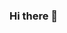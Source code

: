 ### Hi there 👋
 <!--
<div align="center">
 <ing src="https://img.shields.io/badge/golang-00ADD8?&style=flat&logo=go&logoColor=white">
<img src="https://img.shields.io/badge/Python-3776AB?style=flat&logo=Python&logoColor=white" />		
<img src="https://img.shields.io/badge/Java-007396?style=flat&logo=Java&logoColor=white" />
<img src="https://img.shields.io/badge/FastAPI-009688?style=flat&logo=FastAPI&logoColor=white" />
<img src="https://img.shields.io/badge/Spring-6DB33F?style=flat&logo=Spring&logoColor=white" />
<img src="https://img.shields.io/badge/PostgreSQL-4169E1?style=flat&logo=PostgreSQL&logoColor=white" />
<img src="https://img.shields.io/badge/SQLAlchemy-306998?logo=python&logoColor=white">
<img src="https://img.shields.io/badge/docker-257bd6?style=flat&logo=docker&logoColor=white">
<img src="https://img.shields.io/badge/Spring_data_jpa-6DB33F?style=flat&logo=SpringSecurity&logoColor=white">
 <img src="https://img.shields.io/badge/-Redis-DC382D?logo=Redis&logoColor=FFF">
<img src="https://img.shields.io/badge/-rabbitmq-%23FF6600?style=flat&logo=rabbitmq&logoColor=white">

</div>
<img src="https://img.shields.io/badge/MySQL-4479A1?style=flat&logo=MySQL&logoColor=white">


![Anurags GitHub stats](https://github-readme-stats.vercel.app/api/top-langs/?username=JEONGBYEONGDU)
[![Top Langs](https://github-readme-stats.vercel.app/api/top-langs/?username=JEONGBYEONGDU)](https://github.com/anuraghazra/github-readme-stats) 
![Anurag's github stats](https://github-readme-stats.vercel.app/api?username=JEONGBYEONGDU)
![Top Langs](https://github-readme-stats.vercel.app/api/top-langs/?username=JEONGBYEONGDU)
![Top Langs](https://github-readme-stats.vercel.app/api/top-langs/?username=JEONGBYEONGDU&layout=compact&langs_count=5)
![Top Langs](https://github-readme-stats.vercel.app/api/top-langs/?username=JEONGBYEONGDU&theme=tokyonight)

**JEONGBYEONGDU/jeongbyeongdu** is a ✨ _special_ ✨ repository because its `README.md` (this file) appears on your GitHub profile.

Here are some ideas to get you started:

- 🔭 I’m currently working on ...
- 🌱 I’m currently learning ...
- 👯 I’m looking to collaborate on ...
- 🤔 I’m looking for help with ...
- 💬 Ask me about ...
- 📫 How to reach me: ...
- 😄 Pronouns: ...
- ⚡ Fun fact: ...

